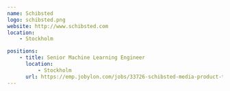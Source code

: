```yaml
---
name: Schibsted
logo: schibsted.png
website: http://www.schibsted.com
location:
    - Stockholm

positions:
    - title: Senior Machine Learning Engineer
      location:
          - Stockholm
      url: https://emp.jobylon.com/jobs/33726-schibsted-media-product-tech-senior-machine-learning-engineer/
---
```

